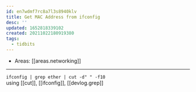 ```yaml
---
id: en7wdmf7rc8a7l3s8940klv
title: Get MAC Address from ifconfig
desc: ''
updated: 1652818339102
created: 20211022180919380
tags:
  - tidbits
---
```


- Areas: [[areas.networking]]

---

`ifconfig | grep ether | cut -d" " -f10`  
using [[cut]], [[ifconfig]], [[devlog.grep]]
